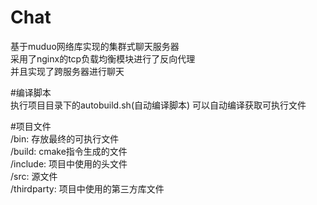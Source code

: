# Chat
基于muduo网络库实现的集群式聊天服务器  
采用了nginx的tcp负载均衡模块进行了反向代理  
并且实现了跨服务器进行聊天

#编译脚本  
执行项目目录下的autobuild.sh(自动编译脚本) 可以自动编译获取可执行文件

#项目文件  
/bin: 存放最终的可执行文件  
/build: cmake指令生成的文件  
/include: 项目中使用的头文件  
/src: 源文件  
/thirdparty: 项目中使用的第三方库文件
